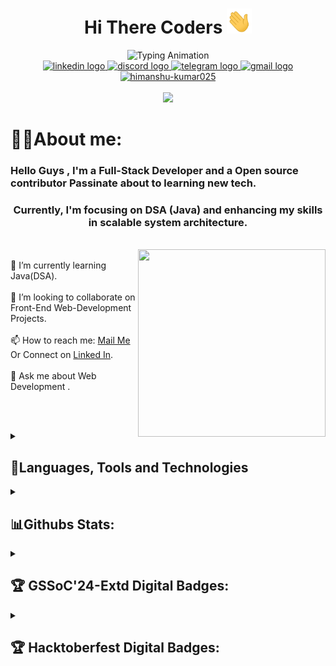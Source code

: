 ## 


<!--
**Himanshu-kumar025/Himanshu-kumar025** is a ✨ _special_ ✨ repository because its `README.md` (this file) appears on your GitHub profile.

Here are some ideas to get you started:

- 🔭 I’m currently working on ...
- 🌱 I’m currently learning ...
- 👯 I’m looking to collaborate on ...
- 🤔 I’m looking for help with ...
- 💬 Ask me about ...
- 📫 How to reach me: ...
- 😄 Pronouns: ...
- ⚡ Fun fact: ...
-->
<!-------------------------------------------------------------------------------------------------------------------------------------------------------------------------------------------------------------->
<!-- My name is himanshu kumar  -->
<div align="center">
	<h1>Hi There Coders <img src="https://github.com/Himanshu-kumar025/Himanshu-kumar025/blob/main/giphy.gif" width="40px" height="40px"  alt="Heyy"  /> </h1>
</div>

<div align="center">
  <img src="https://readme-typing-svg.demolab.com?font=Calibiri+Code&weight=900&size=35&pause=1000&color=4493F8&center=true&vCenter=true&width=500&height=100&lines=I'm+Himanshu+Kumar; Full-Stack+Developer  ;Open+Source+contributor" alt="Typing Animation">
</div>
<!-------------------------------------------------------------------------------------------------------------------------------------------------------------------------------------------------------------->



<!-------------------------------------------------------------------------------------------------------------------------------------------------------------------------------------------------------------->
<!--  My social Links   -->
<div align="center">
  <a href="https://www.linkedin.com/in/himanshu-kumar-425aba292" target="_blank">
    <img src="https://raw.githubusercontent.com/maurodesouza/profile-readme-generator/master/src/assets/icons/social/linkedin/default.svg" width="63" height="30" alt="linkedin logo"  />
  </a>
  <a href="https://discord.gg/wDGfvDVN" target="_blank">
    <img src="https://raw.githubusercontent.com/maurodesouza/profile-readme-generator/master/src/assets/icons/social/discord/default.svg" width="63" height="30" alt="discord logo"  />
  </a>
  <a href="https://t.me/aashu_025" target="_blank">
    <img src="https://raw.githubusercontent.com/maurodesouza/profile-readme-generator/master/src/assets/icons/social/telegram/default.svg" width="63" height="30" alt="telegram logo"  />
  </a>
  <a href="mailto:hk1832141@gmail.com" target="_blank">
    <img src="https://raw.githubusercontent.com/maurodesouza/profile-readme-generator/master/src/assets/icons/social/gmail/default.svg" width="63" height="30" alt="gmail logo"  />
  </a>

  <a href="https://www.leetcode.com/himanshu-kumar025" target="_blank">
    <img src="https://raw.githubusercontent.com/rahuldkjain/github-profile-readme-generator/master/src/images/icons/Social/leet-code.svg" alt="himanshu-kumar025" width="63" height="30" alt="leetcode logo"  />
  </a>
</div>
<br>

<div align="center">
  <img    width="150px"  src="https://visitor-badge.laobi.icu/badge?page_id=Himanshu-kumar025.Himanshu-kumar025&left_color=purple&left_text=Profile%20Visit&style=for-the-badge"   />
</div>

<!-------------------------------------------------------------------------------------------------------------------------------------------------------------------------------------------------------------->




<!-------------------------------------------------------------------------------------------------------------------------------------------------------------------------------------------------------------->
<!--About me : summary -->

<h1>👨‍💻About me:</h1>
<h3 align="start">Hello Guys , I'm a Full-Stack Developer and a Open source contributor Passinate about to learning new tech.</h3>
<h3 align="center"> Currently, I'm focusing on DSA (Java) and enhancing my skills in scalable system architecture.</h3>
<br>
<span  >
<img     src="https://user-images.githubusercontent.com/74038190/229223263-cf2e4b07-2615-4f87-9c38-e37600f8381a.gif"  align="right" height="300px" width="300px" valign="top"/> 
</span>	

<br>
🌱 I’m currently learning Java(DSA).
<br><br>
👯 I’m looking to collaborate on Front-End Web-Development Projects.
 <br><br>
📫 How to reach me:  <a href="mailto:hk1832141@gmail.com" target="_blank">Mail Me</a> Or Connect on  <a href="https://www.linkedin.com/in/himanshu-kumar-425aba292" target="_blank">Linked  In</a>.
<br><br>
💬 Ask me about Web Development .

<!-------------------------------------------------------------------------------------------------------------------------------------------------------------------------------------------------------------->

<br><br>

<!-------------------------------------------------------------------------------------------------------------------------------------------------------------------------------------------------------------->
<!--Languages and techniology info-->
<details>
<summary><h2>🚀Languages, Tools and Technologies</h2></summary>
   
<div align="center">
	
<table >
<tr >
	<td ><strong>Programming Languages</strong></td>
	<td  ><img height=40 src = "https://skillicons.dev/icons?i=c,java,js&theme=dark"></td>
</tr>
	
<tr>
	<td><strong>Front-End Development</strong></td>
	<td><img height=40 src = "https://skillicons.dev/icons?i=html,css,react,vite,redux&theme=dark" ></td>
</tr>
<tr>
		<td><strong>Back-End Development</strong></td>
		<td><img height=40 src = "https://skillicons.dev/icons?i=nodejs,expressjs&theme=dark"></td>
</tr>

<tr>
	<td><strong>Frameworks</strong></td>
	<td><img height=40 src = "https://skillicons.dev/icons?i=bootstrap,tailwind&theme=dark"></td>
</tr>

<tr>
	<td><strong>Developer Tools</strong></td>
	<td><img height=40 src = "https://skillicons.dev/icons?i=git,github,vscode,postman&theme=dark"></td>
</tr>

<tr>
	<td><strong>Database Technologies</strong></td>
	<td><img height=40 src = "https://skillicons.dev/icons?i=mysql,mongodb&theme=dark"></td>
</tr>
</table>

</div>
</details>

<!-------------------------------------------------------------------------------------------------------------------------------------------------------------------------------------------------------------->



<!-------------------------------------------------------------------------------------------------------------------------------------------------------------------------------------------------------------->
<!--  Github States   -->

<details>

<summary ><h2>📊Githubs Stats:</h2></summary>


<div align="center">
  
  <img height="158em"   src="http://github-profile-summary-cards.vercel.app/api/cards/profile-details?username=Himanshu-kumar025&theme=rose_pine"   alt="linkedin logo"  />
  <img height="158em"   src="http://github-profile-summary-cards.vercel.app/api/cards/repos-per-language?username=Himanshu-kumar025&theme=rose_pine"  alt="linkedin logo"  />
  <img height="160em"   src="http://github-profile-summary-cards.vercel.app/api/cards/most-commit-language?username=Himanshu-kumar025&theme=rose_pine"  alt="linkedin logo"  />
  <img height="160em"  src="http://github-profile-summary-cards.vercel.app/api/cards/stats?username=Himanshu-kumar025&theme=rose_pine"   alt="linkedin logo"  />
  <img height="160em"  src="http://github-profile-summary-cards.vercel.app/api/cards/productive-time?username=Himanshu-kumar025&theme=rose_pine&utcOffset=8"   alt="linkedin logo"  />

</div>
<!-------------------------------------------------------------------------------------------------------------------------------------------------------------------------------------------------------------->
<br clear="both">


<div align="center">
	
<img src="https://github-readme-stats.vercel.app/api?username=Himanshu-kumar025&hide_title=false&hide_rank=false&show_icons=true&include_all_commits=true&count_private=true&disable_animations=false&theme=rose_pine&locale=en&hide_border=false&order=1" height="150" alt="stats graph"  />
<img src="https://github-readme-stats.vercel.app/api/top-langs?username=Himanshu-kumar025&locale=en&hide_title=false&layout=compact&card_width=320&langs_count=5&theme=rose_pine&hide_border=false&order=2" height="150" alt="languages graph"  />
	
<img src="https://streak-stats.demolab.com?user=Himanshu-kumar025&locale=en&mode=weekly&theme=rose_pine&hide_border=false&border_radius=10&order=3" height="155" alt="streak graph"  />
<img src="https://github-profile-trophy.vercel.app?username=Himanshu-kumar025&theme=dark_dimmed&column=-1&row=1&margin-w=8&margin-h=8&no-bg=false&no-frame=false&order=4" height="150" alt="trophy graph"  />
<img src="https://github-readme-activity-graph.vercel.app/graph?username=Himanshu-kumar025&radius=16&theme=redical&area=true&order=5&point=red" height="300" alt="activity-graph graph"  />

</div>
</details>
<!-------------------------------------------------------------------------------------------------------------------------------------------------------------------------------------------------------------->



<!-------------------------------------------------------------------------------------------------------------------------------------------------------------------------------------------------------------->
<!--  GSSOC'24 Badges   -->
<details>
	<summary><h2>🏆 GSSoC'24-Extd Digital Badges: </h2></summary>
<table>
          <caption >Girl Script Summer of Code-2024 Extended</caption>
          <tr align="center" >
                     <td style= "width=auto">
                                  <img src="https://github.com/Himanshu-kumar025/Himanshu-kumar025/blob/main/Himanshu-kumar025.png" alt="Explorer Badge" width="80">
                                  <br>
                                  <strong>Explorer Badge</strong>
                      </td>
                       <td style= "width=auto">
                                  <img src="https://github.com/Himanshu-kumar025/Himanshu-kumar025/blob/main/2.png" alt="Adventurer Badge" width="80">
                                  <br>
                                  <strong>Adventurer Badge</strong>
                      </td>
                     <td style= "width=auto">
                                  <img src="https://github.com/Himanshu-kumar025/Himanshu-kumar025/blob/main/3.png" alt="Trailblazer Badge" width="80">
                                  <br>
                                  <strong>Trailblazer Badge</strong>
                      </td>
                       <td style= "width=auto">
                                  <img src="https://github.com/Himanshu-kumar025/Himanshu-kumar025/blob/main/4.png" alt="Summit Seeker Badge" width="80">
                                  <br>
                                  <strong>Summit Seeker Badge</strong>
                      </td>
                       <td style= "width=auto">
                                  <img src="https://github.com/Himanshu-kumar025/Himanshu-kumar025/blob/main/5.png" alt="Champion Badge" width="80">
                                  <br>
                                  <strong>Champion Badge</strong>
                      </td>
          </tr>
          <tr align="center" >
                   <td style= "width=auto">
                              <img src="https://github.com/Himanshu-kumar025/Himanshu-kumar025/blob/main/postman.png" alt="Git Explorer Badge" width="80">
                              <br>
                              <strong>Postman Badge</strong>
                    </td>
                    <td style= "width=auto">
                              <img src="https://github.com/Himanshu-kumar025/Himanshu-kumar025/blob/main/badge.jpg" alt="Pull Expert Badge" width="80">
                              <br>
                              <strong>Git Explorer Badge</strong>                              
                    </td>
          </tr>
 </table>
	</details>
<!-------------------------------------------------------------------------------------------------------------------------------------------------------------------------------------------------------------->
 
<!-------------------------------------------------------------------------------------------------------------------------------------------------------------------------------------------------------------->
<!--   Hactoberfest badges  -->
<details>
<summary><h2>🏆 Hacktoberfest Digital Badges: </h2></summary>

[![Screenshot 2024-11-09 170659](https://github.com/user-attachments/assets/c6d490bd-3a81-42f2-8949-30502e1274b5)](https://www.holopin.io/@himanshukumar025#)
</details>
